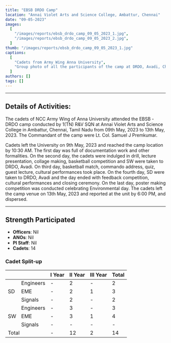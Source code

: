 ```yaml
---
title: "EBSB DRDO Camp"
location: "Annai Violet Arts and Science College, Ambattur, Chennai"
date: "09-05-2023"
images:
  [
    "/images/reports/ebsb_drdo_camp_09_05_2023_1.jpg",
    "/images/reports/ebsb_drdo_camp_09_05_2023_2.jpg",
  ]
thumb: "/images/reports/ebsb_drdo_camp_09_05_2023_1.jpg"
captions:
  [
    "Cadets from Army Wing Anna University",
    "Group photo of all the participants of the camp at DRDO, Avadi, Chennai.",
  ]
authors: []
tags: []
---
```


---

## Details of Activities:

The cadets of NCC Army Wing of Anna University attended the EBSB -DRDO camp conducted by 1(TN) R&V SQN at Annai Violet Arts and Science College in Ambattur, Chennai, Tamil Nadu from 09th May, 2023 to 13th May, 2023. The Commandant of the camp were Lt. Col. Samuel J Premkumar.

Cadets left the University on 9th May, 2023 and reached the camp location by 10:30 AM. The first day was full of documentation work and other formalities. On the second day, the cadets were indulged in drill, lecture presentation, collage making, basketball competition and SW were taken to DRDO, Avadi. On third day, basketball match, commando address, quiz, guest lecture, cultural performances took place. On the fourth day, SD were taken to DRDO, Avadi and the day ended with feedback competition, cultural performances and closing ceremony. On the last day, poster making competition was conducted celebrating Environmental day. The cadets left the camp venue on 13th May, 2023 and reported at the unit by 6:00 PM, and dispersed.

---

## Strength Participated

- **Officers**: Nil
- **ANOs**: Nil
- **PI Staff**: Nil
- **Cadets**: 14

### Cadet Split-up

<table>
    <thead>
        <tr>
            <th></th>
            <th></th>
            <th>I Year</th>
            <th>II Year</th>
            <th>III Year</th>
            <th>Total</th>
        </tr>
    </thead>
    <tbody>
        <tr>
            <td rowspan="4">SD</td>
        </tr>
        <tr>
            <td>Engineers</td>
            <td>-</td>
            <td>2</td>
            <td>-</td>
            <td>2</td>
        </tr>
        <tr>
            <td>EME</td>
            <td>-</td>
            <td>2</td>
            <td>1</td>
            <td>3</td>
        </tr>
        <tr>
            <td>Signals</td>
            <td>-</td>
            <td>2</td>
            <td>-</td>
            <td>2</td>
        </tr>
        <tr>
            <td rowspan="4">SW</td>
        </tr>
        <tr>
            <td>Engineers</td>
            <td>-</td>
            <td>3</td>
            <td>-</td>
            <td>3</td>
        </tr>
        <tr>
            <td>EME</td>
            <td>-</td>
            <td>3</td>
            <td>1</td>
            <td>4</td>
        </tr>
        <tr>
            <td>Signals</td>
            <td>-</td>
            <td>-</td>
            <td>-</td>
            <td>-</td>
        </tr>
        <tr>
            <td colspan="2">Total</td>
            <td>-</td>
            <td>12</td>
            <td>2</td>
            <td>14</td>
        </tr>
        <tr>
        </tr>
    </tbody>
</table>
